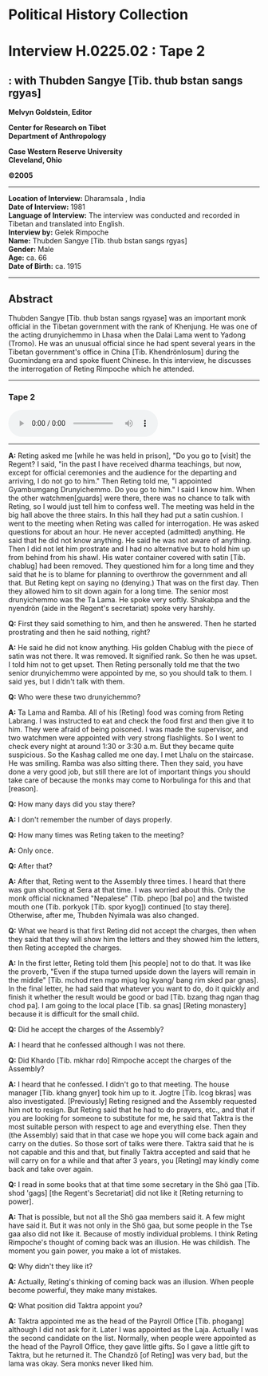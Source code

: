 #  Political History Collection  
# Interview H.0225.02 : Tape 2  
##  : with Thubden Sangye [Tib. thub bstan sangs rgyas]  


**Melvyn Goldstein, Editor**  

**Center for Research on Tibet**  
**Department of Anthropology**  

**Case Western Reserve University**  
**Cleveland, Ohio**  

**©2005**  

---  
**Location of Interview:** Dharamsala , India  
**Date of Interview:** 1981  
**Language of Interview:** The interview was conducted and recorded in Tibetan and translated into English.  
**Interview by:** Gelek Rimpoche  
**Name:** Thubden Sangye [Tib. thub bstan sangs rgyas]  
**Gender:** Male  
**Age:** ca. 66  
**Date of Birth:** ca. 1915  

---  
## Abstract  

 Thubden Sangye [Tib. thub bstan sangs rgyase] was an important monk official in the Tibetan government with the rank of Khenjung. He was one of the acting drunyichemmo in Lhasa when the Dalai Lama went to Yadong (Tromo). He was an unusual official since he had spent several years in the Tibetan government's office in China [Tib. Khendrönlosum] during the Guomindang era and spoke fluent Chinese. In this interview, he discusses the interrogation of Reting Rimpoche which he attended. 
  
---
### Tape 2  

<audio controls>
<source src="https://tile.loc.gov/storage-services/service/asian/asiantoha/H_0225_02/H_0225_02.mp3" type="audio/mpeg">
Your browser does not support the audio element.
</audio>  

---

**A:**  Reting asked me [while he was held in prison], "Do you go to [visit] the Regent? I said, "in the past I have received dharma teachings, but now, except for official ceremonies and the audience for the departing and arriving, I do not go to him." Then Reting told me, "I appointed Gyambumgang Drunyichemmo. Do you go to him." I said I know him. When the other watchmen[guards] were there, there was no chance to talk with Reting, so I would just tell him to confess well. The meeting was held in the big hall above the three stairs. In this hall they had put a satin cushion. I went to the meeting when Reting was called for interrogation. He was asked questions for about an hour. He never accepted (admitted) anything. He said that he did not know anything. He said he was not aware of anything. Then I did not let him prostrate and I had no alternative but to hold him up from behind from his shawl. His water container covered with satin [Tib. chablug] had been removed. They questioned him for a long time and they said that he is to blame for planning to overthrow the government and all that. But Reting kept on saying no (denying.) That was on the first day. Then they allowed him to sit down again for a long time. The senior most drunyichemmo was the Ta Lama. He spoke very softly. Shakabpa and the nyendrön (aide in the Regent's secretariat) spoke very harshly.   

**Q:**  First they said something to him, and then he answered. Then he started prostrating and then he said nothing, right?   

**A:**  He said he did not know anything. His golden Chablug with the piece of satin was not there. It was removed. It signified rank. So then he was upset. I told him not to get upset. Then Reting personally told me that the two senior drunyichemmo were appointed by me, so you should talk to them. I said yes, but I didn't talk with them.   

**Q:**  Who were these two drunyichemmo?   

**A:**  Ta Lama and Ramba. All of his (Reting) food was coming from Reting Labrang. I was instructed to eat and check the food first and then give it to him. They were afraid of being poisoned. I was made the supervisor, and two watchmen were appointed with very strong flashlights. So I went to check every night at around 1:30 or 3:30 a.m. But they became quite suspicious. So the Kashag called me one day. I met Lhalu on the staircase. He was smiling. Ramba was also sitting there. Then they said, you have done a very good job, but still there are lot of important things you should take care of because the monks may come to Norbulinga for this and that [reason].   

**Q:**  How many days did you stay there?   

**A:**  I don't remember the number of days properly.   

**Q:**  How many times was Reting taken to the meeting?   

**A:**  Only once.   

**Q:**  After that?   

**A:**  After that, Reting went to the Assembly three times. I heard that there was gun shooting at Sera at that time. I was worried about this. Only the monk official nicknamed "Nepalese" (Tib. phepo [bal po] and the twisted mouth one (Tib. porkyok [Tib. spor kyog]) continued [to stay there]. Otherwise, after me, Thubden Nyimala was also changed.   

**Q:**  What we heard is that first Reting did not accept the charges, then when they said that they will show him the letters and they showed him the letters, then Reting accepted the charges.   

**A:**  In the first letter, Reting told them [his people] not to do that. It was like the proverb, "Even if the stupa turned upside down the layers will remain in the middle" [Tib. mchod rten mgo mjug log kyang/ bang rim sked par gnas]. In the final letter, he had said that whatever you want to do, do it quickly and finish it whether the result would be good or bad [Tib. bzang thag ngan thag chod pa]. I am going to the local place [Tib. sa gnas] [Reting monastery] because it is difficult for the small child.   

**Q:**  Did he accept the charges of the Assembly?   

**A:**  I heard that he confessed although I was not there.   

**Q:**  Did Khardo [Tib. mkhar rdo] Rimpoche accept the charges of the Assembly?   

**A:**  I heard that he confessed. I didn't go to that meeting. The house manager [Tib. khang gnyer] took him up to it. Jogtre [Tib. lcog bkras] was also investigated. [Previously] Reting resigned and the Assembly requested him not to resign. But Reting said that he had to do prayers, etc., and that if you are looking for someone to substitute for me, he said that Taktra is the most suitable person with respect to age and everything else. Then they (the Assembly) said that in that case we hope you will come back again and carry on the duties. So those sort of talks were there. Taktra said that he is not capable and this and that, but finally Taktra accepted and said that he will carry on for a while and that after 3 years, you [Reting] may kindly come back and take over again.   

**Q:**  I read in some books that at that time some secretary in the Shö gaa [Tib. shod 'gags] [the Regent's Secretariat] did not like it [Reting returning to power].   

**A:**  That is possible, but not all the Shö gaa members said it. A few might have said it. But it was not only in the Shö gaa, but some people in the Tse gaa also did not like it. Because of mostly individual problems. I think Reting Rimpoche's thought of coming back was an illusion. He was childish. The moment you gain power, you make a lot of mistakes.   

**Q:**  Why didn't they like it?   

**A:**  Actually, Reting's thinking of coming back was an illusion. When people become powerful, they make many mistakes.   

**Q:**  What position did Taktra appoint you?   

**A:**  Taktra appointed me as the head of the Payroll Office [Tib. phogang] although I did not ask for it. Later I was appointed as the Laja. Actually I was the second candidate on the list. Normally, when people were appointed as the head of the Payroll Office, they gave little gifts. So I gave a little gift to Taktra, but he returned it. The Chandzö [of Reting] was very bad, but the lama was okay. Sera monks never liked him.   

